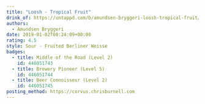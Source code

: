 ```yaml
---
title: "Loosh - Tropical Fruit"
drink_of: https://untappd.com/b/amundsen-bryggeri-loosh-tropical-fruit/2596360
authors:
  - Amundsen Bryggeri
date: 2019-01-02T00:24:09+00:00
rating: 4.5
style: Sour - Fruited Berliner Weisse
badges:
  - title: Middle of the Road (Level 2)
    id: 446051743
  - title: Brewery Pioneer (Level 5)
    id: 446051744
  - title: Beer Connoisseur (Level 2)
    id: 446051745
posting_method: https://corvus.chrisburnell.com
---
```

